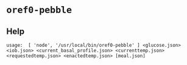 # `oref0-pebble`

## Help
`usage:  [ 'node', '/usr/local/bin/oref0-pebble' ] <glucose.json> <iob.json> <current_basal_profile.json> <currenttemp.json> <requestedtemp.json> <enactedtemp.json> [meal.json]`
